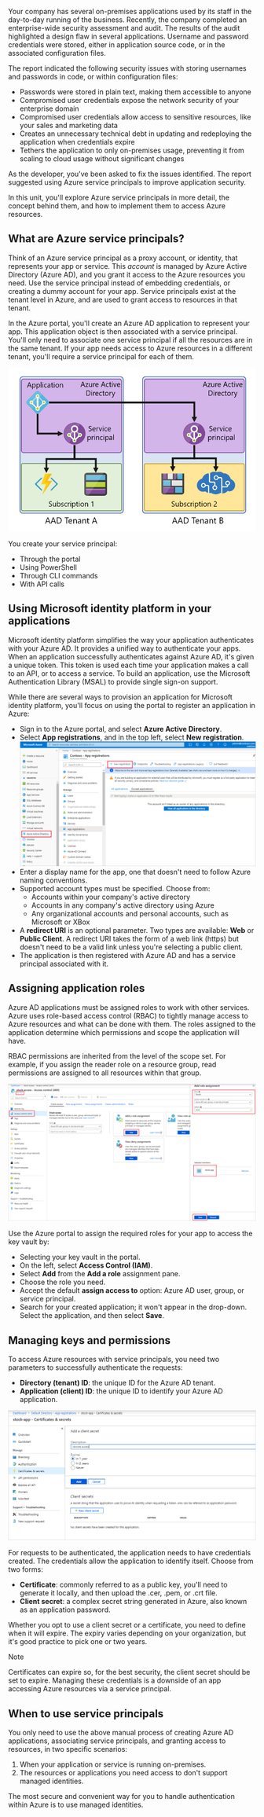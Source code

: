 Your company has several on-premises applications used by its staff in the day-to-day running of the business. Recently, the company completed an enterprise-wide security assessment and audit. The results of the audit highlighted a design flaw in several applications. Username and password credentials were stored, either in application source code, or in the associated configuration files. 

The report indicated the following security issues with storing usernames and passwords in code, or within configuration files:

- Passwords were stored in plain text, making them accessible to anyone
- Compromised user credentials expose the network security of your enterprise domain
- Compromised user credentials allow access to sensitive resources, like your sales and marketing data
- Creates an unnecessary technical debt in updating and redeploying the application when credentials expire
- Tethers the application to only on-premises usage, preventing it from scaling to cloud usage without significant changes

As the developer, you've been asked to fix the issues identified. The report suggested using Azure service principals to improve application security.

In this unit, you'll explore Azure service principals in more detail, the concept behind them, and how to implement them to access Azure resources.

## What are Azure service principals?

Think of an Azure service principal as a proxy account, or identity, that represents your app or service. This *account* is managed by Azure Active Directory (Azure AD), and you grant it access to the Azure resources you need. Use the service principal instead of embedding credentials, or creating a dummy account for your app. Service principals exist at the tenant level in Azure, and are used to grant access to resources in that tenant.

In the Azure portal, you'll create an Azure AD application to represent your app. This application object is then associated with a service principal. You'll only need to associate one service principal if all the resources are in the same tenant. If your app needs access to Azure resources in a different tenant, you'll require a service principal for each of them.

![Diagram showing the relationship between service principals and tenants.](../media/2-service-principal-overview.png)

You create your service principal:

- Through the portal
- Using PowerShell
- Through CLI commands
- With API calls

## Using Microsoft identity platform in your applications

Microsoft identity platform simplifies the way your application authenticates with your Azure AD. It provides a unified way to authenticate your apps. When an application successfully authenticates against Azure AD, it's given a unique token. This token is used each time your application makes a call to an API, or to access a service. To build an application, use the Microsoft Authentication Library (MSAL) to provide single sign-on support.

While there are several ways to provision an application for Microsoft identity platform, you'll focus on using the portal to register an application in Azure:

- Sign in to the Azure portal, and select **Azure Active Directory**.
- Select **App registrations**, and in the top left, select **New registration**.
![Screenshot of adding an application to Azure AD](../media/2-adding-an-app.png)
- Enter a display name for the app, one that doesn't need to follow Azure naming conventions.
- Supported account types must be specified. Choose from:
  - Accounts within your company's active directory
  - Accounts in any company's active directory using Azure 
  - Any organizational accounts and personal accounts, such as Microsoft or XBox
- A **redirect URI** is an optional parameter. Two types are available: **Web** or **Public Client**. A redirect URI takes the form of a web link (https) but doesn't need to be a valid link unless you're selecting a public client.
- The application is then registered with Azure AD and has a service principal associated with it.

## Assigning application roles

Azure AD applications must be assigned roles to work with other services. Azure uses role-based access control (RBAC) to tightly manage access to Azure resources and what can be done with them. The roles assigned to the application determine which permissions and scope the application will have.

RBAC permissions are inherited from the level of the scope set. For example, if you assign the reader role on a resource group, read permissions are assigned to all resources within that group.

![Screenshot of adding a role to an application](../media/2-adding-a-role.png)

Use the Azure portal to assign the required roles for your app to access the key vault by:

- Selecting your key vault in the portal.
- On the left, select **Access Control (IAM)**.
- Select **Add** from the **Add a role** assignment pane.
- Choose the role you need.
- Accept the default **assign access to** option: Azure AD user, group, or service principal.
- Search for your created application; it won't appear in the drop-down. Select the application, and then select **Save**.

## Managing keys and permissions

To access Azure resources with service principals, you need two parameters to successfully authenticate the requests:

- **Directory (tenant) ID**: the unique ID for the Azure AD tenant.
- **Application (client) ID**: the unique ID to identify your Azure AD application.

![Screenshot of adding a client secret](../media/2-adding-a-secret.png)

For requests to be authenticated, the application needs to have credentials created. The credentials allow the application to identify itself. Choose from two forms:

- **Certificate**: commonly referred to as a public key, you'll need to generate it locally, and then upload the .cer, .pem, or .crt file.
- **Client secret**: a complex secret string generated in Azure, also known as an application password.

Whether you opt to use a client secret or a certificate, you need to define when it will expire. The expiry varies depending on your organization, but it's good practice to pick one or two years.

> [!NOTE]
> Certificates can expire so, for the best security, the client secret should be set to expire. Managing these credentials is a downside of an app accessing Azure resources via a service principal.

## When to use service principals

You only need to use the above manual process of creating Azure AD applications, associating service principals, and granting access to resources, in two specific scenarios:

1. When your application or service is running on-premises.
1. The resources or applications you need access to don't support managed identities.

The most secure and convenient way for you to handle authentication within Azure is to use managed identities.
